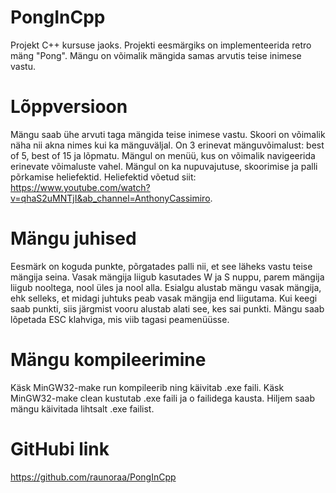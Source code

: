 # PongInCpp
Projekt C++ kursuse jaoks. Projekti eesmärgiks on implementeerida retro mäng "Pong". Mängu on võimalik mängida samas arvutis teise inimese vastu.

# Lõppversioon
Mängu saab ühe arvuti taga mängida teise inimese vastu.
Skoori on võimalik näha nii akna nimes kui ka mänguväljal.
On 3 erinevat mänguvõimalust: best of 5, best of 15 ja lõpmatu.
Mängul on menüü, kus on võimalik navigeerida erinevate võimaluste vahel.
Mängul on ka nupuvajutuse, skoorimise ja palli põrkamise heliefektid. Heliefektid võetud siit: https://www.youtube.com/watch?v=qhaS2uMNTjI&ab_channel=AnthonyCassimiro.

# Mängu juhised
Eesmärk on koguda punkte, põrgatades palli nii, et see läheks vastu teise mängija seina.
Vasak mängija liigub kasutades W ja S nuppu, parem mängija liigub nooltega, nool üles ja nool alla.
Esialgu alustab mängu vasak mängija, ehk selleks, et midagi juhtuks peab vasak mängija end liigutama. Kui keegi saab punkti, siis järgmist vooru alustab alati see, kes sai punkti. Mängu saab lõpetada ESC klahviga, mis viib tagasi peamenüüsse.

# Mängu kompileerimine
Käsk MinGW32-make run kompileerib ning käivitab .exe faili.
Käsk MinGW32-make clean kustutab .exe faili ja o failidega kausta.
Hiljem saab mängu käivitada lihtsalt .exe failist.

# GitHubi link
https://github.com/raunoraa/PongInCpp
